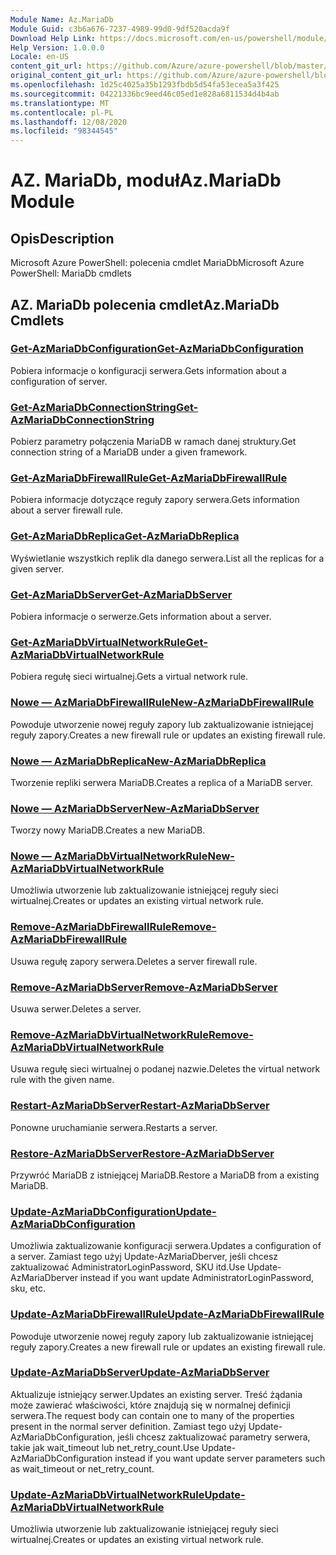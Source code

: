 ```yaml
---
Module Name: Az.MariaDb
Module Guid: c3b6a676-7237-4989-99d0-9df520acda9f
Download Help Link: https://docs.microsoft.com/en-us/powershell/module/az.mariadb
Help Version: 1.0.0.0
Locale: en-US
content_git_url: https://github.com/Azure/azure-powershell/blob/master/src/MariaDb/help/Az.MariaDb.md
original_content_git_url: https://github.com/Azure/azure-powershell/blob/master/src/MariaDb/help/Az.MariaDb.md
ms.openlocfilehash: 1d25c4025a35b1293fbdb5d54fa53ecea5a3f425
ms.sourcegitcommit: 04221336bc9eed46c05ed1e828a6811534d4b4ab
ms.translationtype: MT
ms.contentlocale: pl-PL
ms.lasthandoff: 12/08/2020
ms.locfileid: "98344545"
---
```

# <span data-ttu-id="386af-101">AZ. MariaDb, moduł</span><span class="sxs-lookup"><span data-stu-id="386af-101">Az.MariaDb Module</span></span>
## <span data-ttu-id="386af-102">Opis</span><span class="sxs-lookup"><span data-stu-id="386af-102">Description</span></span>
<span data-ttu-id="386af-103">Microsoft Azure PowerShell: polecenia cmdlet MariaDb</span><span class="sxs-lookup"><span data-stu-id="386af-103">Microsoft Azure PowerShell: MariaDb cmdlets</span></span>

## <span data-ttu-id="386af-104">AZ. MariaDb polecenia cmdlet</span><span class="sxs-lookup"><span data-stu-id="386af-104">Az.MariaDb Cmdlets</span></span>
### [<span data-ttu-id="386af-105">Get-AzMariaDbConfiguration</span><span class="sxs-lookup"><span data-stu-id="386af-105">Get-AzMariaDbConfiguration</span></span>](Get-AzMariaDbConfiguration.md)
<span data-ttu-id="386af-106">Pobiera informacje o konfiguracji serwera.</span><span class="sxs-lookup"><span data-stu-id="386af-106">Gets information about a configuration of server.</span></span>

### [<span data-ttu-id="386af-107">Get-AzMariaDbConnectionString</span><span class="sxs-lookup"><span data-stu-id="386af-107">Get-AzMariaDbConnectionString</span></span>](Get-AzMariaDbConnectionString.md)
<span data-ttu-id="386af-108">Pobierz parametry połączenia MariaDB w ramach danej struktury.</span><span class="sxs-lookup"><span data-stu-id="386af-108">Get connection string of a MariaDB under a given framework.</span></span>

### [<span data-ttu-id="386af-109">Get-AzMariaDbFirewallRule</span><span class="sxs-lookup"><span data-stu-id="386af-109">Get-AzMariaDbFirewallRule</span></span>](Get-AzMariaDbFirewallRule.md)
<span data-ttu-id="386af-110">Pobiera informacje dotyczące reguły zapory serwera.</span><span class="sxs-lookup"><span data-stu-id="386af-110">Gets information about a server firewall rule.</span></span>

### [<span data-ttu-id="386af-111">Get-AzMariaDbReplica</span><span class="sxs-lookup"><span data-stu-id="386af-111">Get-AzMariaDbReplica</span></span>](Get-AzMariaDbReplica.md)
<span data-ttu-id="386af-112">Wyświetlanie wszystkich replik dla danego serwera.</span><span class="sxs-lookup"><span data-stu-id="386af-112">List all the replicas for a given server.</span></span>

### [<span data-ttu-id="386af-113">Get-AzMariaDbServer</span><span class="sxs-lookup"><span data-stu-id="386af-113">Get-AzMariaDbServer</span></span>](Get-AzMariaDbServer.md)
<span data-ttu-id="386af-114">Pobiera informacje o serwerze.</span><span class="sxs-lookup"><span data-stu-id="386af-114">Gets information about a server.</span></span>

### [<span data-ttu-id="386af-115">Get-AzMariaDbVirtualNetworkRule</span><span class="sxs-lookup"><span data-stu-id="386af-115">Get-AzMariaDbVirtualNetworkRule</span></span>](Get-AzMariaDbVirtualNetworkRule.md)
<span data-ttu-id="386af-116">Pobiera regułę sieci wirtualnej.</span><span class="sxs-lookup"><span data-stu-id="386af-116">Gets a virtual network rule.</span></span>

### [<span data-ttu-id="386af-117">Nowe — AzMariaDbFirewallRule</span><span class="sxs-lookup"><span data-stu-id="386af-117">New-AzMariaDbFirewallRule</span></span>](New-AzMariaDbFirewallRule.md)
<span data-ttu-id="386af-118">Powoduje utworzenie nowej reguły zapory lub zaktualizowanie istniejącej reguły zapory.</span><span class="sxs-lookup"><span data-stu-id="386af-118">Creates a new firewall rule or updates an existing firewall rule.</span></span>

### [<span data-ttu-id="386af-119">Nowe — AzMariaDbReplica</span><span class="sxs-lookup"><span data-stu-id="386af-119">New-AzMariaDbReplica</span></span>](New-AzMariaDbReplica.md)
<span data-ttu-id="386af-120">Tworzenie repliki serwera MariaDB.</span><span class="sxs-lookup"><span data-stu-id="386af-120">Creates a replica of a MariaDB server.</span></span>

### [<span data-ttu-id="386af-121">Nowe — AzMariaDbServer</span><span class="sxs-lookup"><span data-stu-id="386af-121">New-AzMariaDbServer</span></span>](New-AzMariaDbServer.md)
<span data-ttu-id="386af-122">Tworzy nowy MariaDB.</span><span class="sxs-lookup"><span data-stu-id="386af-122">Creates a new MariaDB.</span></span>

### [<span data-ttu-id="386af-123">Nowe — AzMariaDbVirtualNetworkRule</span><span class="sxs-lookup"><span data-stu-id="386af-123">New-AzMariaDbVirtualNetworkRule</span></span>](New-AzMariaDbVirtualNetworkRule.md)
<span data-ttu-id="386af-124">Umożliwia utworzenie lub zaktualizowanie istniejącej reguły sieci wirtualnej.</span><span class="sxs-lookup"><span data-stu-id="386af-124">Creates or updates an existing virtual network rule.</span></span>

### [<span data-ttu-id="386af-125">Remove-AzMariaDbFirewallRule</span><span class="sxs-lookup"><span data-stu-id="386af-125">Remove-AzMariaDbFirewallRule</span></span>](Remove-AzMariaDbFirewallRule.md)
<span data-ttu-id="386af-126">Usuwa regułę zapory serwera.</span><span class="sxs-lookup"><span data-stu-id="386af-126">Deletes a server firewall rule.</span></span>

### [<span data-ttu-id="386af-127">Remove-AzMariaDbServer</span><span class="sxs-lookup"><span data-stu-id="386af-127">Remove-AzMariaDbServer</span></span>](Remove-AzMariaDbServer.md)
<span data-ttu-id="386af-128">Usuwa serwer.</span><span class="sxs-lookup"><span data-stu-id="386af-128">Deletes a server.</span></span>

### [<span data-ttu-id="386af-129">Remove-AzMariaDbVirtualNetworkRule</span><span class="sxs-lookup"><span data-stu-id="386af-129">Remove-AzMariaDbVirtualNetworkRule</span></span>](Remove-AzMariaDbVirtualNetworkRule.md)
<span data-ttu-id="386af-130">Usuwa regułę sieci wirtualnej o podanej nazwie.</span><span class="sxs-lookup"><span data-stu-id="386af-130">Deletes the virtual network rule with the given name.</span></span>

### [<span data-ttu-id="386af-131">Restart-AzMariaDbServer</span><span class="sxs-lookup"><span data-stu-id="386af-131">Restart-AzMariaDbServer</span></span>](Restart-AzMariaDbServer.md)
<span data-ttu-id="386af-132">Ponowne uruchamianie serwera.</span><span class="sxs-lookup"><span data-stu-id="386af-132">Restarts a server.</span></span>

### [<span data-ttu-id="386af-133">Restore-AzMariaDbServer</span><span class="sxs-lookup"><span data-stu-id="386af-133">Restore-AzMariaDbServer</span></span>](Restore-AzMariaDbServer.md)
<span data-ttu-id="386af-134">Przywróć MariaDB z istniejącej MariaDB.</span><span class="sxs-lookup"><span data-stu-id="386af-134">Restore a MariaDB from a existing MariaDB.</span></span>

### [<span data-ttu-id="386af-135">Update-AzMariaDbConfiguration</span><span class="sxs-lookup"><span data-stu-id="386af-135">Update-AzMariaDbConfiguration</span></span>](Update-AzMariaDbConfiguration.md)
<span data-ttu-id="386af-136">Umożliwia zaktualizowanie konfiguracji serwera.</span><span class="sxs-lookup"><span data-stu-id="386af-136">Updates a configuration of a server.</span></span>
<span data-ttu-id="386af-137">Zamiast tego użyj Update-AzMariaDberver, jeśli chcesz zaktualizować AdministratorLoginPassword, SKU itd.</span><span class="sxs-lookup"><span data-stu-id="386af-137">Use Update-AzMariaDberver instead if you want update AdministratorLoginPassword, sku, etc.</span></span>

### [<span data-ttu-id="386af-138">Update-AzMariaDbFirewallRule</span><span class="sxs-lookup"><span data-stu-id="386af-138">Update-AzMariaDbFirewallRule</span></span>](Update-AzMariaDbFirewallRule.md)
<span data-ttu-id="386af-139">Powoduje utworzenie nowej reguły zapory lub zaktualizowanie istniejącej reguły zapory.</span><span class="sxs-lookup"><span data-stu-id="386af-139">Creates a new firewall rule or updates an existing firewall rule.</span></span>

### [<span data-ttu-id="386af-140">Update-AzMariaDbServer</span><span class="sxs-lookup"><span data-stu-id="386af-140">Update-AzMariaDbServer</span></span>](Update-AzMariaDbServer.md)
<span data-ttu-id="386af-141">Aktualizuje istniejący serwer.</span><span class="sxs-lookup"><span data-stu-id="386af-141">Updates an existing server.</span></span>
<span data-ttu-id="386af-142">Treść żądania może zawierać właściwości, które znajdują się w normalnej definicji serwera.</span><span class="sxs-lookup"><span data-stu-id="386af-142">The request body can contain one to many of the properties present in the normal server definition.</span></span>
<span data-ttu-id="386af-143">Zamiast tego użyj Update-AzMariaDbConfiguration, jeśli chcesz zaktualizować parametry serwera, takie jak wait_timeout lub net_retry_count.</span><span class="sxs-lookup"><span data-stu-id="386af-143">Use Update-AzMariaDbConfiguration instead if you want update server parameters such as wait_timeout or net_retry_count.</span></span>

### [<span data-ttu-id="386af-144">Update-AzMariaDbVirtualNetworkRule</span><span class="sxs-lookup"><span data-stu-id="386af-144">Update-AzMariaDbVirtualNetworkRule</span></span>](Update-AzMariaDbVirtualNetworkRule.md)
<span data-ttu-id="386af-145">Umożliwia utworzenie lub zaktualizowanie istniejącej reguły sieci wirtualnej.</span><span class="sxs-lookup"><span data-stu-id="386af-145">Creates or updates an existing virtual network rule.</span></span>

